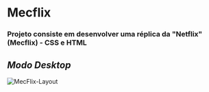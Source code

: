 # Mecflix
### Projeto consiste em desenvolver uma réplica da "Netflix" (Mecflix) - CSS e HTML
## ***Modo Desktop***


![MecFlix-Layout](https://user-images.githubusercontent.com/115199808/208735490-92cfbb84-10f8-42e3-a6fa-f281d56e6335.png)
